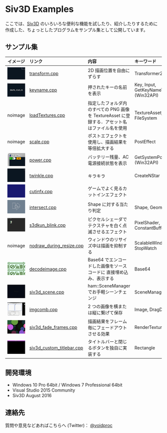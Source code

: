 # Siv3D Examples

ここでは、[Siv3D](http://play-siv3d.hateblo.jp/) のいろいろな便利な機能を試したり、紹介したりするために作成した、ちょっとしたプログラムをサンプル集として公開しています。

## サンプル集

|イメージ|リンク|内容|キーワード|
|:------:|:--|:--|:--|
|[![transform_s](img/transform_s.gif)](img/transform.gif)|[transform.cpp](https://gist.github.com/voidproc/06bdc2aa0387b60cf9bf5a821314e923)|2D 描画位置を自由にずらす|Transformer2D|
|[![keyname_s](img/keyname_s.png)](img/keyname.png)|[keyname.cpp](https://gist.github.com/voidproc/a99c1928c73f7f76c513d9ce8c0263cb)|押されたキーの名前を表示|Key, Input, GetKeyNameText (Win32API)|
|noimage|[loadTextures.cpp](https://gist.github.com/voidproc/9769389be475222adadd373214c094bc)|指定したフォルダ内のすべての PNG 画像を TextureAsset に登録する．アセット名はファイル名を使用|TextureAsset, FileSystem|
|noimage|[scale.cpp](https://gist.github.com/voidproc/8bf4379412cfb01a2760507b3c401922)|ポストエフェクトを使用し、描画結果を等倍拡大する|PostEffect|
|[![power_s](img/power_s.png)](img/power.png)|[power.cpp](https://gist.github.com/voidproc/e871a89fff37c9d3d32e879b7afae4d5)|バッテリー残量、AC 電源接続状態を表示|GetSystemPowerStatus (Win32API)|
|[![twinkle_s](img/twinkle_s.gif)](img/twinkle.gif)|[twinkle.cpp](https://gist.github.com/voidproc/486f0229b095272fc611ebca1319750c)|キラキラ|CreateNStar|
|[![cutinfx_s](img/cutinfx_s.gif)](img/cutinfx.gif)|[cutinfx.cpp](https://gist.github.com/voidproc/8b8d002dcad2537336f64fdaaf2436c3)|ゲームでよく見るカットインエフェクト||
|[![intersect_s](img/intersect_s.gif)](img/intersect.gif)|[intersect.cpp](https://gist.github.com/voidproc/5703ada299c95117af42b44ba2ab3401)|Shape に対する当たり判定|Shape, Geometry2D|
|[![blink_s](img/blink_s.gif)](img/blink.gif)|[s3dkun_blink.cpp](https://gist.github.com/voidproc/14ed210f8067d22c8f3d3ceaf423ea36)|ピクセルシェーダでテクスチャを白く点滅させるエフェクト|PixelShader, ConstantBuffer|
|noimage|[nodraw_during_resize.cpp](https://gist.github.com/voidproc/3139e13be5cbe6627bada396f9db149f)|ウィンドウのリサイズ中は描画を抑制する|ScalableWindow, StopWatch|
|[![encimg_s](img/encimg_s.png)](img/encimg.png)|[decodeimage.cpp](https://gist.github.com/voidproc/21c445757ea33e5d1d2350fd72731fe0)|Base64 でエンコードした画像をソースコードに 直接埋め込み、表示する|Base64|
|[![scene_s](img/scene_s.gif)](img/scene.gif)|[siv3d_scene.cpp](https://gist.github.com/voidproc/721418b49cf5cf1b354c2e0e870ca38b)|ham::SceneManager でお手軽シーンチェンジ|SceneManager|
|[![imgcomb_s](img/imgcomb_s.gif)](img/imgcomb.gif)|[imgcomb.cpp](https://gist.github.com/voidproc/85af87131bfa42b2e369e61284b3da6c)|2 つの画像を横または縦に繋げて保存|Image, DragDrop, GUI|
|[![fadeframes_s](img/fadeframes_s.gif)](img/fadeframes.gif)|[siv3d_fade_frames.cpp](https://gist.github.com/voidproc/5a633f1bdef67728e4c35d1c265db709)|描画結果をフレーム毎にフェードアウトさせる効果|RenderTexture|
|[![titlebar_s](img/titlebar_s.png)](img/titlebar.png)|[siv3d_custom_titlebar.cpp](https://gist.github.com/voidproc/cbd3ebf226a3cca73d17e9417bac36fc)|タイトルバーと閉じるボタンを独自に実装する|Rectangle|


## 開発環境

* Windows 10 Pro 64bit / Windows 7 Professional 64bit
* Visual Studio 2015 Community
* Siv3D August 2016

## 連絡先

質問や意見などあればこちらへ (Twitter)： [@voidproc](https://twitter.com/voidproc)
